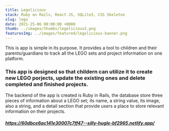 ```yaml
---
title: Legolicious
stack: Ruby on Rails, React JS, SQLite3, CSS Skeleton
slug: lego
date: 2021-25-06 00:00:00 +0000
thumb: ../images/thumbs/legolicious2.png
featuresImg: ../images/featured/legolicious-banner.png
---
```

This is app is simple in its purpose. It provides a tool to children and their parents/guardians to track all the LEGO sets and project information on one platform.

### This app is designed so that childern can utilize it to create new LEGO porjects, update the existing ones and delete completed and finished projects.

The backend of the app is created is Ruby in Rails, the database store three pieces of information about a LEGO set; its name, a string value, its image, also a string, and a detail section that provide users a place to store relevant information on their projects.


##### <https://60dbce6ac141e30007c7ff47--silly-hugle-bf2965.netlify.app/>
 
 